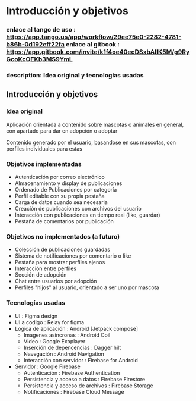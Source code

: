 # Introducción y objetivos

### enlace al tango de uso : https://app.tango.us/app/workflow/29ee75e0-2282-4781-b86b-0d192eff22fa enlace al gitbook : https://app.gitbook.com/invite/k1f4oe40ecDSxbAIIK5M/g9RyGcoKcOEKb3MS9YmL

### description: Idea original y tecnologías usadas

## Introducción y objetivos

### Idea original

Aplicación orientada a contenido sobre mascotas o animales en general, con apartado para dar en adopción o adoptar

Contenido generado por el usuario, basandose en sus mascotas, con perfiles individuales para estas

### Objetivos implementadas

* Autenticación por correo electrónico
* Almacenamiento y display de publicaciones
* Ordenado de Publicaciones por categoría
* Perfil editable con su propia pestaña
* Carga de datos cuando sea necesaria
* Creación de publicaciones con archivos del usuario
* Interacción con publicaciones en tiempo real (like, guardar)
* Pestaña de comentarios por publicación

### Objetivos no implementados (a futuro)

* Colección de publicaciones guardadas
* Sistema de notificaciones por comentario o like
* Pestaña para mostrar perfiles ajenos
* Interacción entre perfiles
* Sección de adopción
* Chat entre usuarios por adopción
* Perfiles "hijos" al usuario, orientado a ser uno por mascota

### Tecnologías usadas

* UI : Figma design
* UI a codigo : Relay for figma
* Lógica de aplicación : Android \[Jetpack compose]
  * Imagenes asíncronas : Android Coil
  * Video : Google Exoplayer
  * Inserción de depencencias : Dagger hilt
  * Navegación : Android Navigation
  * Interacción con servidor : Firebase for Android
* Servidor : Google Firebase
  * Autenticación : Firebase Authentication
  * Persistencia y acceso a datos : Firebase Firestore
  * Persistencia y acceso de archivos : Firebase Storage
  * Notificaciones : Firebase Cloud Message
